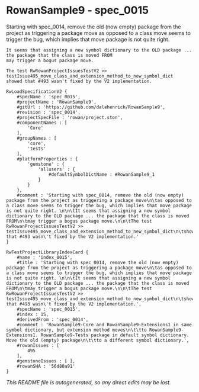 # RowanSample9 - spec_0015
Starting with spec_0014, remove the old (now empty) package from the project as triggering a package move
	as opposed to a class move seems to trigger the bug, which implies that move package is not quite right. 

	It seems that assigning a new symbol dictionary to the OLD package ... the package that the class is moved FROM
	may trigger a bogus package move.

	The test RwRowanProjectIssuesTestV2 >> testIssue495_move_class_and_extension_method_to_new_symbol_dict
	showed that #493 wasn't fixed by the V2 implementation.
```
RwLoadSpecificationV2 {
	#specName : 'spec_0015',
	#projectName : 'RowanSample9',
	#gitUrl : 'https://github.com/dalehenrich/RowanSample9',
	#revision : 'spec_0014',
	#projectSpecFile : 'rowan/project.ston',
	#componentNames : [
		'Core'
	],
	#groupNames : [
		'core',
		'tests'
	],
	#platformProperties : {
		'gemstone' : {
			'allusers' : {
				#defaultSymbolDictName : #RowanSample9_1
			}
		}
	},
	#comment : 'Starting with spec_0014, remove the old (now empty) package from the project as triggering a package move\n\tas opposed to a class move seems to trigger the bug, which implies that move package is not quite right. \n\n\tIt seems that assigning a new symbol dictionary to the OLD package ... the package that the class is moved FROM\n\tmay trigger a bogus package move.\n\n\tThe test RwRowanProjectIssuesTestV2 >> testIssue495_move_class_and_extension_method_to_new_symbol_dict\n\tshowed that #493 wasn\'t fixed by the V2 implementation.'
}

RwTestProjectLibraryIndexCard {
	#name : 'index_0015',
	#title : 'Starting with spec_0014, remove the old (now empty) package from the project as triggering a package move\n\tas opposed to a class move seems to trigger the bug, which implies that move package is not quite right. \n\n\tIt seems that assigning a new symbol dictionary to the OLD package ... the package that the class is moved FROM\n\tmay trigger a bogus package move.\n\n\tThe test RwRowanProjectIssuesTestV2 >> testIssue495_move_class_and_extension_method_to_new_symbol_dict\n\tshowed that #493 wasn\'t fixed by the V2 implementation.',
	#specName : 'spec_0015',
	#index : 15,
	#derivedFrom : 'spec_0014',
	#comment : 'RowanSample9-Core and RowanSample9-Extensions1 in same symbol dictionary, but extension method moves\n\t\tto RowanSample9-Extensions1. RowanSample9-Tests package in default symbol dictionary. Move the old (empty) package\n\t\tto a different symbol dictionary.',
	#rowanIssues : [
		495
	],
	#gemstoneIssues : [ ],
	#rowanSHA : '56d80a91'
}
```

*This README file is autogenerated, so any direct edits may be lost.*
